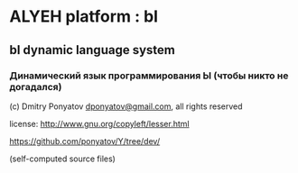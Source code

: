 # ALYEH platform : bI
## bI dynamic language system
### Динамический язык программирования Ы (чтобы никто не догадался)

(c) Dmitry Ponyatov <dponyatov@gmail.com>, all rights reserved

license: http://www.gnu.org/copyleft/lesser.html

https://github.com/ponyatov/Y/tree/dev/

(self-computed source files)
